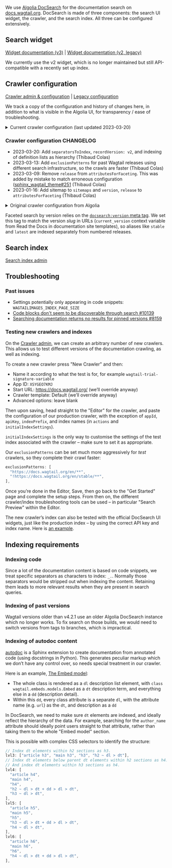 We use [Algolia DocSearch](https://docsearch.algolia.com/) for the documentation search on [docs.wagtail.org](https://docs.wagtail.org/). DocSearch is made of three components: the search UI widget, the crawler, and the search index. All three can be configured extensively.

## Search widget

[Widget documentation (v3)](https://docsearch.algolia.com/docs/DocSearch-v3) | [Widget documentation (v2, legacy)](https://docsearch.algolia.com/docs/legacy/dropdown)

We currently use the v2 widget, which is no longer maintained but still API-compatible with a recently set up index.

## Crawler configuration

[Crawler admin & configuration](https://crawler.algolia.com/admin/crawlers/b183d2d0-c453-4b3b-bac5-c703871d0124/overview) | [Legacy configuration](https://github.com/algolia/docsearch-configs/blob/master/configs/wagtail.json)

We track a copy of the configuration and history of changes here, in addition to what is visible in the Algolia UI, for transparency / ease of troubleshooting.

<details>

<summary>Current crawler configuration (last updated 2023-03-20)</summary>

```js
new Crawler({
  appId: "XSYGEO7KMJ",
  apiKey: "c8556131d460c9e7cd8a218407329e94",
  rateLimit: 8,
  maxDepth: 10,
  startUrls: ["https://docs.wagtail.org/"],
  renderJavaScript: false,
  sitemaps: ["https://docs.wagtail.org/sitemap.xml"],
  ignoreCanonicalTo: false,
  discoveryPatterns: ["https://docs.wagtail.org/**"],
  exclusionPatterns: [
    "https://docs.wagtail.org/en/v4.2/**",
    "https://docs.wagtail.org/en/v4.1.2/**",
    "https://docs.wagtail.org/en/v4.1.1/**",
    "https://docs.wagtail.org/en/v4.1/**",
    "https://docs.wagtail.org/en/v4.0**",
    "https://docs.wagtail.org/en/v3**",
    "https://docs.wagtail.org/en/v2**",
    "https://docs.wagtail.org/en/v1**",
    "https://docs.wagtail.org/en/v0**",
  ],
  schedule: "at 11:26 AM on Monday",
  actions: [
    {
      indexName: "wagtail",
      pathsToMatch: ["https://docs.wagtail.org/**"],
      recordExtractor: ({ $, helpers }) => {
        // Remove DOM elements we don't want to index.
        const toRemove = "aside, header, nav, .headerlink";
        $(toRemove).remove();

        return helpers.docsearch({
          recordProps: {
            lvl0: {
              selectors: "",
              defaultValue: "Documentation",
            },
            lvl1: ["header h1", "article h1", "main h1", "h1"],
            lvl2: ["article h2", "main h2", "h2"],
            // Index dt elements within h2 sections as h3.
            lvl3: ["article h3", "main h3", "h3", "h2 ~ dl > dt"],
            // Index dt elements below parent dt elements within h2 sections as h4.
            // And index dt elements within h3 sections as h4.
            lvl4: [
              "article h4",
              "main h4",
              "h4",
              "h2 ~ dl > dt + dd > dl > dt",
              "h3 ~ dl > dt",
            ],
            lvl5: [
              "article h5",
              "main h5",
              "h5",
              "h3 ~ dl > dt + dd > dl > dt",
              "h4 ~ dl > dt",
            ],
            lvl6: [
              "article h6",
              "main h6",
              "h6",
              "h4 ~ dl > dt + dd > dl > dt",
            ],
            content: ["article p, article li", "main p, main li", "p, li"],
          },
          aggregateContent: true,
          // We currently still use the v2 widget.
          recordVersion: "v2",
        });
      },
    },
  ],
  initialIndexSettings: {
    wagtail: {
      attributesForFaceting: ["type", "lang", "version"],
      attributesToRetrieve: [
        "hierarchy",
        "content",
        "anchor",
        "url",
        "url_without_anchor",
        "type",
      ],
      attributesToHighlight: ["hierarchy", "content"],
      attributesToSnippet: ["content:10"],
      camelCaseAttributes: ["hierarchy", "content"],
      searchableAttributes: [
        "unordered(hierarchy.lvl0)",
        "unordered(hierarchy.lvl1)",
        "unordered(hierarchy.lvl2)",
        "unordered(hierarchy.lvl3)",
        "unordered(hierarchy.lvl4)",
        "unordered(hierarchy.lvl5)",
        "unordered(hierarchy.lvl6)",
        "content",
      ],
      distinct: true,
      attributeForDistinct: "url",
      customRanking: [
        "desc(weight.pageRank)",
        "desc(weight.level)",
        "asc(weight.position)",
      ],
      ranking: [
        "words",
        "filters",
        "typo",
        "attribute",
        "proximity",
        "exact",
        "custom",
      ],
      highlightPreTag: '<span class="algolia-docsearch-suggestion--highlight">',
      highlightPostTag: "</span>",
      minWordSizefor1Typo: 3,
      minWordSizefor2Typos: 7,
      // Index common separators in Python identifiers and module paths.
      separatorsToIndex: "_.",
      allowTyposOnNumericTokens: false,
      minProximity: 1,
      ignorePlurals: true,
      advancedSyntax: true,
      attributeCriteriaComputedByMinProximity: true,
      removeWordsIfNoResults: "allOptional",
    },
  },
});
```

</details>

### Crawler configuration CHANGELOG

- 2023-03-20: Add `separatorsToIndex`, `recordVersion: v2`, and indexing of definition lists as hierarchy (Thibaud Colas)
- 2023-03-13: Add `exclusionPatterns` for past Wagtail releases using different search infrastructure, so the crawls are faster (Thibaud Colas)
- 2023-03-09: Remove `release` from `attributesForFaceting`. This was added by mistake to match erroneous configuration ([sphinx_wagtail_theme#251](https://github.com/wagtail/sphinx_wagtail_theme/pull/251) (Thibaud Colas)
- 2023-01-16: Add sitemap to `sitemaps` and `version`, `release` to `attributesForFaceting` (Thibaud Colas)

<details>

<summary>Original crawler configuration from Algolia</summary>

```js
new Crawler({
  rateLimit: 8,
  maxDepth: 10,
  startUrls: ["https://docs.wagtail.org/"],
  renderJavaScript: false,
  sitemaps: [],
  ignoreCanonicalTo: false,
  discoveryPatterns: ["https://docs.wagtail.org/**"],
  schedule: "at 11:26 AM on Monday",
  actions: [
    {
      indexName: "wagtail",
      pathsToMatch: ["https://docs.wagtail.org/**"],
      recordExtractor: ({ helpers }) => {
        return helpers.docsearch({
          recordProps: {
            lvl1: ["header h1", "article h1", "main h1", "h1", "head > title"],
            content: ["article p, article li", "main p, main li", "p, li"],
            lvl0: {
              selectors: "",
              defaultValue: "Documentation",
            },
            lvl2: ["article h2", "main h2", "h2"],
            lvl3: ["article h3", "main h3", "h3"],
            lvl4: ["article h4", "main h4", "h4"],
            lvl5: ["article h5", "main h5", "h5"],
            lvl6: ["article h6", "main h6", "h6"],
          },
          aggregateContent: true,
          recordVersion: "v3",
        });
      },
    },
  ],
  initialIndexSettings: {
    wagtail: {
      attributesForFaceting: ["type", "lang"],
      attributesToRetrieve: [
        "hierarchy",
        "content",
        "anchor",
        "url",
        "url_without_anchor",
        "type",
      ],
      attributesToHighlight: ["hierarchy", "content"],
      attributesToSnippet: ["content:10"],
      camelCaseAttributes: ["hierarchy", "content"],
      searchableAttributes: [
        "unordered(hierarchy.lvl0)",
        "unordered(hierarchy.lvl1)",
        "unordered(hierarchy.lvl2)",
        "unordered(hierarchy.lvl3)",
        "unordered(hierarchy.lvl4)",
        "unordered(hierarchy.lvl5)",
        "unordered(hierarchy.lvl6)",
        "content",
      ],
      distinct: true,
      attributeForDistinct: "url",
      customRanking: [
        "desc(weight.pageRank)",
        "desc(weight.level)",
        "asc(weight.position)",
      ],
      ranking: [
        "words",
        "filters",
        "typo",
        "attribute",
        "proximity",
        "exact",
        "custom",
      ],
      highlightPreTag: '<span class="algolia-docsearch-suggestion--highlight">',
      highlightPostTag: "</span>",
      minWordSizefor1Typo: 3,
      minWordSizefor2Typos: 7,
      allowTyposOnNumericTokens: false,
      minProximity: 1,
      ignorePlurals: true,
      advancedSyntax: true,
      attributeCriteriaComputedByMinProximity: true,
      removeWordsIfNoResults: "allOptional",
    },
  },
  appId: "XSYGEO7KMJ",
  apiKey: "c8556131d460c9e7cd8a218407329e94",
});
```

</details>

Faceted search by version relies on the [`docsearch:version` meta tag](https://docsearch.algolia.com/docs/required-configuration#introduce-global-information-as-meta-tags). We set this tag to match the version _slug_ in URLs (`current_version` context variable from Read the Docs in documentation site templates), so aliases like `stable` and `latest` are indexed separately from numbered releases.

## Search index

[Search index admin](https://www.algolia.com/apps/XSYGEO7KMJ/explorer/browse/wagtail)

## Troubleshooting

### Past issues

- Settings potentially only appearing in code snippets: `WAGTAILIMAGES_INDEX_PAGE_SIZE`
- [Code blocks don't seem to be discoverable through search #10139](https://github.com/wagtail/wagtail/issues/10139)
- [Searching documentation returns no results for pinned versions #8159](https://github.com/wagtail/wagtail/issues/8159)

### Testing new crawlers and indexes

On the [Crawler admin](https://crawler.algolia.com/admin/crawlers/), we can create an arbitrary number of new crawlers. This allows us to test different versions of the documentation crawling, as well as indexing.

To create a new crawler press "New Crawler" and then:

- Name it according to what the test is for, for example `wagtail-trial-signature-variable`
- App ID: `XSYGEO7KMJ`
- Start URL: https://docs.wagtail.org/ (we’ll override anyway)
- Crawler template: Default (we’ll override anyway)
- Advanced options: leave blank

Then upon saving, head straight to the "Editor" for the crawler, and paste the configuration of our production crawler, with the exception of `appId`, `apiKey`, `indexPrefix`, and index names (in `actions` and `initialIndexSettings`).

`initialIndexSettings` is the only way to customise the settings of the test index associated with the crawler – make sure to set it as appropriate.

Our `exclusionPatterns` can be set much more aggressively for _test_ crawlers, so they complete their crawl faster:

```js
exclusionPatterns: [
  "https://docs.wagtail.org/en/**",
  "!https://docs.wagtail.org/en/stable/**",
],
```

Once you’re done in the Editor, Save, then go back to the "Get Started" page and complete the setup steps. From then on, the different crawler/index troubleshooting tools can be used – in particular "Search Preview" within the Editor.

The new crawler’s index can also be tested with the official DocSearch UI widgets, just like the production index – by using the correct API key and index name. Here is [an example](https://gist.github.com/thibaudcolas/a29959a20dafbd9ce9f54d8836e682c1).

## Indexing requirements

### Indexing code

Since a lot of the documentation content is based on code snippets, we treat specific separators as characters to index: `_.`. Normally those separators would be stripped out when indexing the content. Retaining them leads to more relevant results when they are present in search queries.

### Indexing of past versions

Wagtail versions older than v4.2.1 use an older Algolia DocSearch instance which no longer works. To fix search on those builds, we would need to switch versions from tags to branches, which is impractical.

### Indexing of autodoc content

[autodoc](https://www.sphinx-doc.org/en/master/usage/extensions/autodoc.html) is a Sphinx extension to create documentation from annotated code (using docstrings in Python). This generates peculiar markup which we don’t have any control over, so needs special treatment in our crawler.

Here is an example, [The Embed model](https://docs.wagtail.org/en/v4.2.1/advanced_topics/embeds.html#the-embed-model):

- The whole class is rendered as a `dl` description list element, with `class wagtail.embeds.models.Embed` as a `dt` description term, and everything else in a `dd` (description detail).
- Within this `dd`, every class attribute is a separate `dl`, with the attribute name (e.g. `url`) as the `dt`, and description as a `dd`

In DocSearch, we need to make sure `dt` elements are indexed, and ideally reflect the hierarchy of the data. For example, searching for the `author_name` attribute should ideally point users straight to that attribute, rather than taking them to the whole "Embed model" section.

This is possible with complex CSS selectors to identify the structure:

```js
// Index dt elements within h2 sections as h3.
lvl3: ["article h3", "main h3", "h3", "h2 ~ dl > dt"],
// Index dt elements below parent dt elements within h2 sections as h4.
// And index dt elements within h3 sections as h4.
lvl4: [
  "article h4",
  "main h4",
  "h4",
  "h2 ~ dl > dt + dd > dl > dt",
  "h3 ~ dl > dt",
],
lvl5: [
  "article h5",
  "main h5",
  "h5",
  "h3 ~ dl > dt + dd > dl > dt",
  "h4 ~ dl > dt",
],
lvl6: [
  "article h6",
  "main h6",
  "h6",
  "h4 ~ dl > dt + dd > dl > dt",
],
```